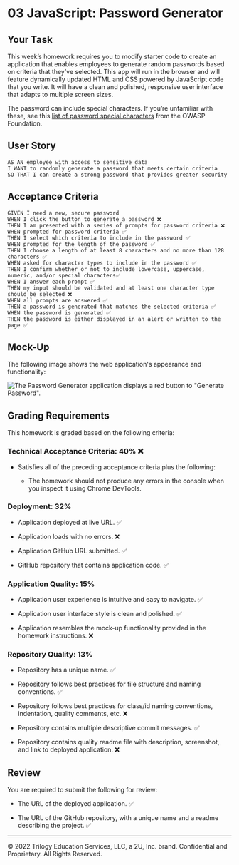 # 03 JavaScript: Password Generator

## Your Task

This week’s homework requires you to modify starter code to create an application that enables employees to generate random passwords based on criteria that they’ve selected. This app will run in the browser and will feature dynamically updated HTML and CSS powered by JavaScript code that you write. It will have a clean and polished, responsive user interface that adapts to multiple screen sizes.

The password can include special characters. If you’re unfamiliar with these, see this [list of password special characters](https://www.owasp.org/index.php/Password_special_characters) from the OWASP Foundation.

## User Story

```
AS AN employee with access to sensitive data
I WANT to randomly generate a password that meets certain criteria
SO THAT I can create a strong password that provides greater security
```

## Acceptance Criteria

```
GIVEN I need a new, secure password
WHEN I click the button to generate a password ❌
THEN I am presented with a series of prompts for password criteria ❌
WHEN prompted for password criteria ✅ 
THEN I select which criteria to include in the password ✅ 
WHEN prompted for the length of the password ✅ 
THEN I choose a length of at least 8 characters and no more than 128 characters ✅ 
WHEN asked for character types to include in the password ✅ 
THEN I confirm whether or not to include lowercase, uppercase, numeric, and/or special characters✅ 
WHEN I answer each prompt ✅ 
THEN my input should be validated and at least one character type should be selected ❌
WHEN all prompts are answered ✅ 
THEN a password is generated that matches the selected criteria ✅ 
WHEN the password is generated ✅ 
THEN the password is either displayed in an alert or written to the page ✅ 
```

## Mock-Up

The following image shows the web application's appearance and functionality:

![The Password Generator application displays a red button to "Generate Password".](./)

## Grading Requirements

This homework is graded based on the following criteria: 

### Technical Acceptance Criteria: 40% ❌

* Satisfies all of the preceding acceptance criteria plus the following:

  * The homework should not produce any errors in the console when you inspect it using Chrome DevTools.

### Deployment: 32%

* Application deployed at live URL. ✅ 

* Application loads with no errors. ❌

* Application GitHub URL submitted. ✅ 

* GitHub repository that contains application code. ✅ 

### Application Quality: 15%

* Application user experience is intuitive and easy to navigate. ✅ 

* Application user interface style is clean and polished. ✅ 

* Application resembles the mock-up functionality provided in the homework instructions. ❌

### Repository Quality: 13%

* Repository has a unique name. ✅ 

* Repository follows best practices for file structure and naming conventions. ✅ 

* Repository follows best practices for class/id naming conventions, indentation, quality comments, etc. ❌

* Repository contains multiple descriptive commit messages. ✅ 

* Repository contains quality readme file with description, screenshot, and link to deployed application. ❌

## Review

You are required to submit the following for review:

* The URL of the deployed application. ✅ 

* The URL of the GitHub repository, with a unique name and a readme describing the project. ✅ 

- - -
© 2022 Trilogy Education Services, LLC, a 2U, Inc. brand. Confidential and Proprietary. All Rights Reserved.
